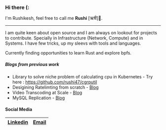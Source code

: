### Hi there (: 

I'm Rushikesh, feel free to call me **Rushi** [ऋषी]🧔.

---
I am quite keen about open source and I am always on lookout for projects to contribute. Specially in Infrastructure {Network, Compute} and in Systems.
I have few tricks, up my sleevs with tools and languages.

<!--
##### In no particular order
 Python, Java, Lua, Go Lang, Rust(Exploring)
 CentOS, RHEL, Ubuntu,
 Haproxy, Nginx/Openresty,
 Kubernetes, Docker, MySQL Orchestrator, 
 Helm, Helmsman, 
 Terraform, Consul, Vault, Packer, Vagrant, 
 Ansible, Puppet, Jenkins, Git,
 ELK, Nagios, SCollector, Prometheus, Grafana, Neo4j,
 Redis, Memcached, MongoDB, MySQL,
 GCP, AWS
-->

Currently finding opportunities to learn Rust and explore bpfs.

##### Blogs from previous work
* Library to solve niche problem of calculating cpu in Kubernetes - Try here : https://github.com/rushi47/cgrputil
* Desigining Ratelimting from scratch - [Blog](https://www.egnyte.com/blog/post/how-egnyte-uses-rate-limiting-to-dynamically-scale)
* Video Transcoding at Scale - [Blog](https://www.egnyte.com/blog/post/transcoding-how-we-serve-videos-at-scale)
* MySQL Replication - [Blog](https://www.egnyte.com/blog/post/how-egnyte-achieves-mysql-high-availability)

#### Social Media  

[Linkedin](https://linkedin.com/in/rushikeshbutley) | [Email](rushikeshbutley@gmail.com)
| - | - |
